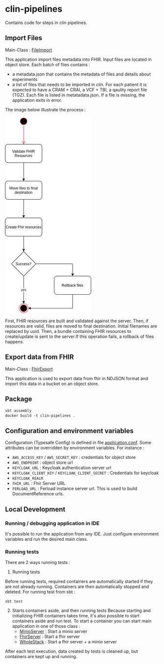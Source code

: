 # clin-pipelines

Contains code for steps in clin pipelines.

## Import Files

Main-Class : [FileImport](src/main/scala/bio/ferlab/clin/etl/FileImport.scala)

This application import files metadata into FHIR. Input files are located in object store. Each batch of files contains :
- a metadata.json that contains the metadata of files and details about experiments
- a list of files that needs to be imported in clin. For each patient it is expected to have a CRAM + CRAI, a VCF + TBI, a qaulity report file (TGZ). Each file is listed in metatadata.json. If a file is missing, the application exits in error. 

The image below illustrate the process :

![Import Files](img/clin_pipelines.png "Import Files")

First, FHIR resources are built and validated against the server. Then, if resources are valid, files are moved to final destination. Initial filenames are replaced by uuid. Then, a bundle containing FHIR resources to create/update is sent to the server.If this operation fails, a rollback of files happens.    

## Export data from FHIR

Main-Class : [FhirExport](src/main/scala/bio/ferlab/clin/etl/FhirExport.scala)

This application is used to export data from fhir in NDJSON format and import this data in a bucket on an object store.

## Package
```
sbt assembly
docker build -t clin-pipelines .
```
## Configuration and environment variables

Configuration (Typesafe Config) is defined in file [application.conf](src/main/resources/application.conf).
Some attributes can be overridden by environment variables. For instance :
- `AWS_ACCESS_KEY` / `AWS_SECRET_KEY` : credentials for object store
- `AWS_ENDPOINT` : object store url
- `KEYCLOAK_URL` : Keycloak authentication server url
- `KEYCLOAK_CLIENT_KEY` / `KEYCLOAK_CLIENT_SECRET` : Credentials for keycloak
- `KEYCLOAK_REALM` 
- `FHIR_URL` : Fhir Server URL
- `FERLOAD_URL` : Ferload instance server url. This is used to build DocumentReference urls.

## Local Development

### Running / debugging application in IDE
It's possible to run the application from any IDE. Just configure environment variables and run the desired main class.

### Running tests

There are 2 ways running tests : 
1. Running tests

Before running tests, required containers are automatically started if they are not already running. Containers are then automatically stopped and deleted.
For running test from sbt : 
```
sbt test
```
   
2. Starts containers aside, and then running tests
Because starting and initializing FHIR containers takes time, it's also possible to start containers aside and run test. To start a container you can start main application in one of those class :
   - [MinioServer](src/test/scala/bio/ferlab/clin/etl/fhir/testutils/MinioServer.scala) : Start a minio server
   - [FhirServer](src/test/scala/bio/ferlab/clin/etl/fhir/testutils/FhirServer.scala) : Start a fhir server
   - [WholeStack](src/test/scala/bio/ferlab/clin/etl/fhir/testutils/WholeStack.scala) : Start a fhir server + a minio server
 
After each test execution, data created by tests is cleaned up, but containers are kept up and running. 
